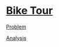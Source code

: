 # [Bike Tour](https://codingcompetitions.withgoogle.com/kickstart/round/000000000019ffc8/00000000002d82e6)

[Problem](PROBLEM.md)

[Analysis](ANALYSIS.md)
